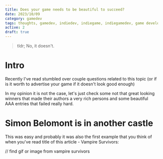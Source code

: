 ```yaml
---
title: Does your game needs to be beautiful to succeed?
date: 2023/10/09
category: gamedev
tags: thoughts, gamedev, indiedev, indiegame, indiegamedev, game development, gaming
active: 2
draft: true
---
```


> tldr; No, it doesn't.

# Intro

Recently I've read stumbled over couple questions related to this topic (or if is it worth to advertise your game if it doesn't look good enough)

In my opinion it is not the case, let's just check some not that great looking winners that made their authors a very rich persons and some beautiful AAA entries that failed really hard.

# Simon Belomont is in another castle

This was easy and probably it was also the first example that you think of when you've read title of this article - Vampire Survivors:

// find gif or image from vampire survivors
